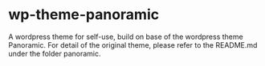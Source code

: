 # wp-theme-panoramic
A wordpress theme for self-use, build on base of the wordpress theme Panoramic. For detail of the original theme, please refer to the README.md under the folder panoramic.
